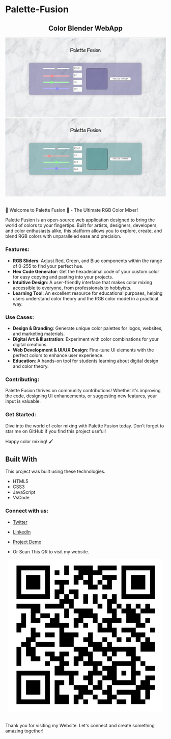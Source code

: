 # Palette-Fusion
<h2 align="center">
 Color Blender WebApp <br/>
 <!-- <a href="https://ehtisha-palettefusion.netlify.app/" target="_blank">ehtisham-ali6393</a> -->
</h2>
<div align="center">
  <img alt="Demo" src="colorMixer-p1.png" />
   <img alt="Demo" src="colorMixer-p3.png" />

</div>

<br/>

🎨 Welcome to Palette Fusion 🌈 - The Ultimate RGB Color Mixer!

Palette Fusion is an open-source web application designed to bring the world of colors to your fingertips. Built for artists, designers, developers, and color enthusiasts alike, this platform allows you to explore, create, and blend RGB colors with unparalleled ease and precision.

### Features:
- **RGB Sliders**: Adjust Red, Green, and Blue components within the range of 0-255 to find your perfect hue.
- **Hex Code Generator**: Get the hexadecimal code of your custom color for easy copying and pasting into your projects.
- **Intuitive Design**: A user-friendly interface that makes color mixing accessible to everyone, from professionals to hobbyists.
- **Learning Tool**: An excellent resource for educational purposes, helping users understand color theory and the RGB color model in a practical way.

### Use Cases:
- **Design & Branding**: Generate unique color palettes for logos, websites, and marketing materials.
- **Digital Art & Illustration**: Experiment with color combinations for your digital creations.
- **Web Development & UI/UX Design**: Fine-tune UI elements with the perfect colors to enhance user experience.
- **Education**: A hands-on tool for students learning about digital design and color theory.

### Contributing:
Palette Fusion thrives on community contributions! Whether it's improving the code, designing UI enhancements, or suggesting new features, your input is valuable. 

### Get Started:
Dive into the world of color mixing with Palette Fusion today. Don't forget to star me on GitHub if you find this project useful!

Happy color mixing! 🖌️

## Built With
This project was built using these technologies.

- HTML5
- CSS3
- JavaScript
- VsCode
  
### Connect with us:
- [Twitter](https://twitter.com/Ehtisha73084186)
- [LinkedIn](www.linkedin.com/in/ehtisham-ali-4a19831a0)

- [Project Demo](https://ehtisha-palettefusion.netlify.app/)
- Or Scan This QR to visit my website.
<div align="center">
  <img alt="Demo" src="palette_fusion_QR.png" />
</div>
<br>

Thank you for visiting my Website. Let's connect and create something amazing together!











